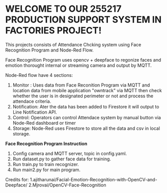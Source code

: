 # WELCOME TO OUR 255217 PRODUCTION SUPPORT SYSTEM IN FACTORIES PROJECT!

This projects consists of Attendance Chcking system using Face Recognition Program and Node-Red Flow.

Face Recognition Program uses opencv + deepface to regonize faces and emotion thorought internal or streaming camera and output by MQTT.

Node-Red flow have 4 sections:
1. Monitor : Uses data from Face Reconition Program via MQTT and location data from mobile application "owntrack" via MQTT then check whether the user is in designated perimeter or not and process the attendace criteria.
2. Notification: Ater the data has been added to Firestore it will output to Line Notification API.
3. Control: Operators can control Attendace system by manual button via Node-Red dashboard or timer
4. Storage: Node-Red uses Firestore to store all the data and csv in local storage.

**Face Recognition Program Instruction**

1. Config camera and MQTT server, topic in config.yaml.
2. Run dataset.py to gather face data for training.
3. Run train.py to train recognizer.
4. Run main2.py for main program.

Credits for:
1.ajitharunai/Facial-Emotion-Recognition-with-OpenCV-and-Deepface/
2.Mjrovai/OpenCV-Face-Recognition
